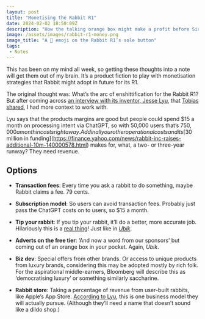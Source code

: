 ```yaml
---
layout: post
title: "Monetising the Rabbit R1"
date: 2024-02-02 18:50:09Z
description: "How the talking orange box might make a profit before Siri kills it."
image: /assets/images/rabbit-r1-money.png
image_title: "A 🤑 emoji on the Rabbit R1’s sole button"
tags:
 - Notes
---
```


This has been on my mind all week, so getting these thoughts into a note will get them out of my brain. It’s a product fiction to play with monetisation strategies that Rabbit might adopt in future for its R1.

The original thought was: What’s the arc of enshittification for the Rabbit R1? But after coming across [an interview with its inventor, Jesse Lyu](https://www.fastcompany.com/91013196/how-design-drove-10m-in-pre-orders-for-rabbit-r1-ai-hardware), that [Tobias shared](https://blog.tobiasrevell.com/2024/01/31/box108-the-old-web-is-dying-and-we-keep-making-this-sort-of-annoying-kind-of-art/#:~:text=An%20interview%20with%20Jesse%20Lyu%2C%20the%20inventor%20of%20the%20Rabbit%20R1.%20He%20is%20very%20conscious%20of%20the%20fact%20that%20it%20doesn’t%20do%20anything%20that%20a%20phone%20can’t%20do%20and%20yet%20you%20have%20to%20carry%20an%20extra%20object.%20But%20that’s%20the%20only%20way%20he%20can%20make%20money!%20How%20long%20will%20that%20money%20last%3F%20Well%20it%20costs%20%24200%2C%20the%20company%20cover%20the%20%2415%20a%20month%20you%20spend%20using%20GPT%20turbo%20so%20you%20do%20the%20maths%20until%20it’s%20either%20dead%20and%20unsupported%20or%20switched%20to%20a%20pricey%20subscription.%20And%2C%20as%20above%2C%20expect%20Siri%20to%20be%20able%20to%20do%20all%20this%20by%20the%20middle%20of%20the%20year.), I had more context to work with.

Lyu says that the products margins are good but people could spend $15 a month on processing intent via ChatGPT, so with 50,000 users that’s $750,000 a month in costs right away. Add in all your other operational costs and its [$30 million in funding](https://finance.yahoo.com/news/rabbit-inc-raises-additional-10m-140000578.html) makes for, what, a two- or three-year runway? They need revenue.

## Options

- **Transaction fees**: Every time you ask a rabbit to do something, maybe Rabbit claims a fee. 79 cents.

- **Subscription model**: So users can avoid transaction fees. Probably just pass the ChatGPT costs on to users, so $15 a month.

- **Tip your rabbit**: If you tip your rabbit, it’ll do a better, more accurate job. Hilariously this is a [real thing](https://blog.finxter.com/impact-of-monetary-incentives-on-the-performance-of-gpt-4-turbo-an-experimental-analysis/)! Just like in [*Ubik*](https://www.goodreads.com/quotes/7444685-the-door-refused-to-open-it-said-five-cents-please).

- **Adverts on the free tier**: ‘And now a word from our sponsors’ but coming out of an orange box in your pocket. Again, *Ubik*.

- **Biz dev**: Special offers from other brands. Or access to unique products from luxury brands, considering this may be adopted mostly by rich folk. For the aspirational middle-earners, Bloomberg will describe this as ‘democratising luxury’ or something similarly saccharine.

- **Rabbit store**: Taking a percentage of revenue from user-built rabbits, like Apple’s App Store. [According to Lyu](https://www.fastcompany.com/91013196/how-design-drove-10m-in-pre-orders-for-rabbit-r1-ai-hardware#:~:text=As%20users%20sell%20their%20own%20rabbits%2C%20Rabbit%20OS%20will%20take%20a%20cut%2C%20just%20like%20Apple%20does%20with%20its%20App%20Store.%20“We’re%20not%20reinventing%20any%20business%20models%2C”%20says%20Lyu.), this is one business model they will actually pursue. (Although they’ll need a name that doesn’t sound like a dildo shop.)
